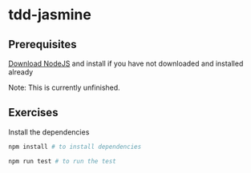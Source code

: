 # tdd-jasmine

## Prerequisites

[Download NodeJS][Download NodeJS] and install if you have not downloaded and installed already

Note: This is currently unfinished.

## Exercises

Install the dependencies 

```bash
npm install # to install dependencies
```

```bash
npm run test # to run the test
```




[Download NodeJS]:https://nodejs.org/en/download

